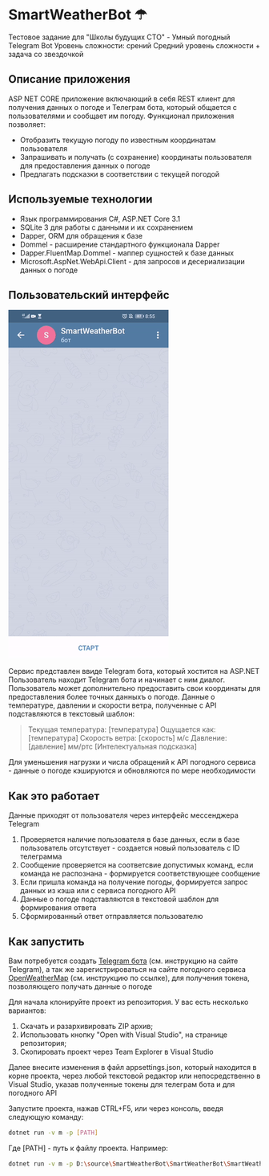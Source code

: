 # SmartWeatherBot  ☂
Тестовое задание для "Школы будущих СТО" - Умный погодный Telegram Bot
Уровень сложности: срений Средний уровень сложности + задача со звездочкой
## Описание приложения

ASP NET CORE приложение включающий в себя REST клиент для получения данных о погоде и Телеграм бота, который общается с пользователями и сообщает им погоду. 
Функционал приложения позволяет:
  - Отобразить текущую погоду по известным координатам пользователя
  - Запрашивать и получать (с сохранение) координаты пользователя для предоставления данных о погоде
  - Предлагать подсказки в соответствии с текущей погодой

## Используемые технологии

  - Язык программирования C#, ASP.NET Core 3.1
  - SQLite 3 для работы с данными и их сохранением
  - Dapper, ORM для обращения к базе
  - Dommel - расширение стандартного функционала Dapper
  - Dapper.FluentMap.Dommel - маппер сущностей к базе данных
  - Microsoft.AspNet.WebApi.Client - для запросов и десериализации данных о погоде
  
## Пользовательский интерфейс

[![./demo.gif](./demo.gif)](./demo.gif)


Сервис представлен ввиде Telegram бота, который хостится на ASP.NET
Пользователь находит Telegram бота и начинает с ним диалог. Пользователь может дополнительно предоставить свои координаты для предоставления более точных данныхъ о погоде.
Данные о температуре, давлении и скорости ветра, полученные с API подставляются в текстовый шаблон:
> Текущая температура: [температура]
> Ощущается как: [температура]
> Скорость ветра: [скорость] м/с
> Давление: [давление] мм/ртс
> [Интелектуальная подсказка]

Для уменьшения нагрузки и числа обращений к API погодного сервиса - данные о погоде кэшируются и обновляются по мере необходимости

## Как это работает

Данные приходят от пользователя через интерфейс мессенджера Telegram
1. Проверяется наличие пользователя в базе данных, если в базе пользователь отсутствует - создается новый пользователь с ID телеграмма
2. Сообщение проверяется на соответсвие допустимых команд, если команда не распознана - формируется соответствующее сообщение
3. Если пришла команда на получение погоды, формируется запрос данных из кэша или с сервиса погодного API
4. Данные о погоде подставляются в текстовой шаблон для формирования ответа
5. Сформированный ответ отправляется пользователю

## Как запустить

Вам потребуется создать [Telegram бота](https://core.telegram.org/bots#3-how-do-i-create-a-bot) (см. инструкцию на сайте Telegram), а так же 
зарегистрироваться на сайте погодного сервиса [OpenWeatherMap](https://openweathermap.org/guide) (см. инструкцию по ссылке), 
для получения токена, позволяющего получать данные о погоде

Для начала клонируйте проект из репозитория. У вас есть несколько вариантов:
1. Скачать и разархивировать ZIP архив;
2. Использовать кнопку "Open with Visual Studio", на странице репозитория;
3. Скопировать проект через Team Explorer в Visual Studio

Далее внесите изменения в файл appsettings.json, который находится в корне проекта,
через любой текстовой редактор или непосредственно в Visual Studio, указав полученные токены для телеграм бота и для погодного API

Запустите проекта, нажав CTRL+F5, или через консоль, введя следующую команду:
```sh
dotnet run -v m -p [PATH]
```

Где [PATH] - путь к файлу проекта. Например:
```sh
dotnet run -v m -p D:\source\SmartWeatherBot\SmartWeatherBot\SmartWeatherBot.csproj
```
